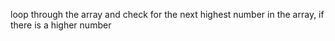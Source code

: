 loop through the array and check for the next highest number in the array, if there is a higher number